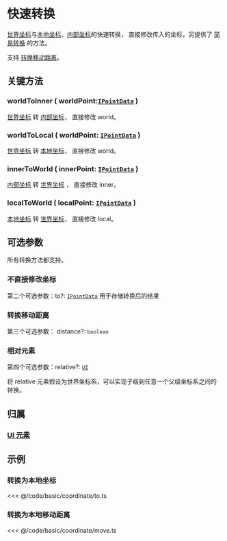# 快速转换

[世界坐标](/guide/advanced/coordinate.md#world-世界坐标系)与[本地坐标](/guide/advanced/coordinate.md#local-本地坐标系)、[内部坐标](/guide/advanced/coordinate.md#inner-内部坐标系)的快速转换， 直接修改传入的坐标，另提供了 [简易转换](./index.md) 的方法。

支持 [转换移动距离](#转换移动距离)。

## 关键方法

### worldToInner ( worldPoint:[`IPointData`](/reference/interface/math/Math.md#ipointdata) )

[世界坐标](/guide/advanced/coordinate.md#world-世界坐标系) 转 [内部坐标](/guide/advanced/coordinate.md#inner-内部坐标系)， 直接修改 world。

### worldToLocal ( worldPoint: [`IPointData`](/reference/interface/math/Math.md#ipointdata) )

[世界坐标](/guide/advanced/coordinate.md#world-世界坐标系) 转 [本地坐标](/guide/advanced/coordinate.md#local-本地坐标系)， 直接修改 world。

### innerToWorld ( innerPoint: [`IPointData`](/reference/interface/math/Math.md#ipointdata) )

[内部坐标](/guide/advanced/coordinate.md#inner-内部坐标系) 转 [世界坐标](/guide/advanced/coordinate.md#world-世界坐标系) ， 直接修改 inner。

### localToWorld ( localPoint: [`IPointData`](/reference/interface/math/Math.md#ipointdata) )

[本地坐标](/guide/advanced/coordinate.md#local-本地坐标系) 转 [世界坐标](/guide/advanced/coordinate.md#world-世界坐标系)， 直接修改 local。

## 可选参数

所有转换方法都支持。

### 不直接修改坐标

第二个可选参数：to?: [`IPointData`](/reference/interface/math/Math.md#ipointdata) 用于存储转换后的结果

### 转换移动距离

第三个可选参数： distance?: `boolean`

### 相对元素

第四个可选参数：relative?: [`UI`](/reference/display/UI.md)

将 relative 元素假设为世界坐标系，可以实现子级到任意一个父级坐标系之间的转换。

## 归属

### [UI 元素](/reference/display/UI.md)

## 示例

### 转换为本地坐标

<<< @/code/basic/coordinate/to.ts

### 转换为本地移动距离

<<< @/code/basic/coordinate/move.ts
